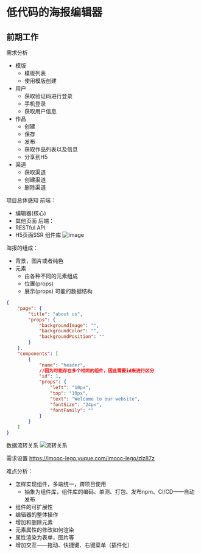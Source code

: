 

# 低代码的海报编辑器

## 前期工作

需求分析
- 模版
	- 模版列表
	- 使用模版创建
- 用户
	- 获取验证码进行登录
	- 手机登录
	- 获取用户信息
- 作品
	- 创建
	- 保存
	- 发布
	- 获取作品列表以及信息
	- 分享到H5
- 渠道
	- 获取渠道
	- 创建渠道
	- 删除渠道


项目总体感知
前端：
- 编辑器(核心)
- 其他页面
后端：
- RESTful API
- H5页面SSR
组件库
![image](https://files.catbox.moe/rm0g0i.png)


海报的组成：
- 背景，图片或者纯色
- 元素
	- 由各种不同的元素组成
	- 位置(props)
	- 展示(props)
可能的数据结构
```json
{
	"page": {
		"title": "about us",
		"props": {
			"backgroundImage": "",
			"backgroundColor": "",
			"backgroundPosition": ""
		}
	},
	"components": [
		{
			"name": "header",
			//因为可能存在多个相同的组件，因此需要id来进行区分
			"id": 1,
			"props": {
				"left": "10px",
				"top": "10px",
				"text": "Welcome to our website",
				"fontSize": "24px",
				"fontFamily": ""
			}
		}
	]
}

```

数据流转关系
![流转关系](https://files.catbox.moe/rm0g0i.png)


需求设置
https://imooc-lego.yuque.com/imooc-lego/zlz87z

难点分析：
- 怎样实现组件，多端统一，跨项目使用
	- 抽象为组件库，组件库的编码、单测、打包、发布npm、CI/CD——自动发布
- 组件的可扩展性
- 编辑器的整体操作
- 增加和删除元素
- 元素属性的修改如何渲染
- 属性渲染为表单，图片等
- 增加交互——拖动、快捷键、右键菜单（插件化）